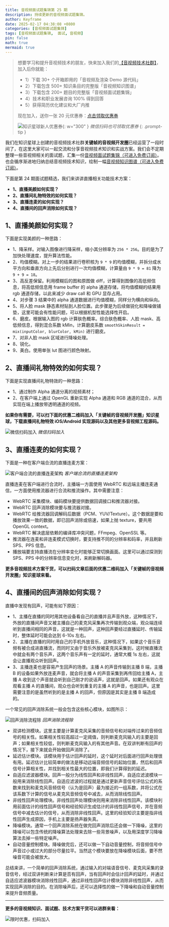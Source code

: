 ```yaml
---
title: 音视频面试题集锦第 25 期
description: 持续更新的音视频面试题集锦。
author: Keyframe
date: 2025-02-17 04:38:08 +0800
categories: [音视频面试题集锦]
tags: [音视频面试题集锦,  面试, 音视频]
pin: false
math: true
mermaid: true
---
```


>想要学习和提升音视频技术的朋友，快来加入我们的<a href="https://t.zsxq.com/jRprT" target="_blank" rel="noopener noreferrer">【音视频技术社群】</a>，加入后你就能：
>
>- 1）下载 30+ 个开箱即用的「音视频及渲染 Demo 源代码」
>- 2）下载包含 500+ 知识条目的完整版「音视频知识图谱」
>- 3）下载包含 200+ 题目的完整版「音视频面试题集锦」
>- 4）技术和职业发展咨询 100% 得到回答
>- 5）获得简历优化建议和大厂内推
>  
>现在加入，送你一张 20 元优惠券：<a href="https://t.zsxq.com/jRprT" target="_blank" rel="noopener noreferrer">点击领取优惠券</a>
>
>![知识星球新人优惠券](assets/img/keyframe-zsxq-coupon.png){: w="300" }
>_微信扫码也可领取优惠券_
{: .prompt-tip }


我们在知识星球上创建的音视频技术社群**关键帧的音视频开发圈**已经运营了一段时间了，在这里大家可以一起交流和分享音视频技术知识和实战方案。我们会不定期整理一些音视频相关的面试题，汇集一份[音视频面试题集锦（可进入免费订阅）](https://mp.weixin.qq.com/mp/appmsgalbum?__biz=MjM5MTkxOTQyMQ==&action=getalbum&album_id=2380776196751425539#wechat_redirect)。也会循序渐进地归纳总结音视频技术知识，绘制一幅[音视频知识图谱（可进入免费订阅）](https://mp.weixin.qq.com/mp/appmsgalbum?__biz=MjM5MTkxOTQyMQ==&action=getalbum&album_id=2349658423078092802#wechat_redirect)。


下面是第 24 期面试题精选，我们来讲讲直播相关功能技术方案：


- **1、直播美颜如何实现？**
- **2、直播间礼物特效的如何实现？**
- **3、直播连麦的如何实现？**
- **4、直播间的回声消除如何实现？**



## 1、直播美颜如何实现？


下面是实现美颜的一种思路：

- 1、降采样。对输入图像进行降采样，缩小其分辨率为 `256 * 256`。目的是为了加快处理速度，提升算法性能。
- 2、均值模糊。对上一步的结果进行卷积核为 `9 * 9` 的均值模糊，并拆分成水平方向和垂直方向上先后分别进行一次均值模糊，计算量由 `9 * 9 = 81` 降为 `9 + 9 = 18`。
- 3、高反差保留。利用模糊后的图和原图做 diff，计算得到图像的高低频信息，将高低频信息用 frame buffer 的 alpha 通道存储，将均值模糊的结果用 rgb 通道存储，以此来减少 draw call 和 GPU 显存占用。
- 4、对步骤 3 结果中的 alpha 通道数据进行均值模糊，同样分为横向和纵向。
- 5、将人脸 mask 静态素材贴到人脸位置。此步骤是为后续做锐化和降噪做铺垫，这里可能会有性能问题，可以根据机型性能选择性开启。
- 6、磨皮。根据输入图的 rgb 计算肤色概率。综合肤色概率、人脸 mask、高低频信息，得到混合系数 kMin，计算磨皮系数 `smoothSkinResult = mix(inputColor, blurColor, kMin)` 进行磨皮。
- 7、对非人脸 mask 区域进行降噪处理。
- 8、锐化。
- 9、美白。使用单张 lut 图进行颜色映射。




## 2、直播间礼物特效的如何实现？

下面是实现直播间礼物特效的一种思路：

- 1、通过制作 Alpha 通道分离的视频素材；
- 2、在客户端上通过 OpenGL 重新实现 Alpha 通道和 RGB 通道的混合，从而实现在端上播放带透明通道的视频。


**如果你有需要，可以扫下面的优惠二维码加入「关键帧的音视频开发圈」知识星球，下载直播间礼物特效 iOS/Android 实现源码以及其他更多音视频工程源码。**

![微信扫码加入](assets/img/keyframe-zsxq.png)
_微信扫码加入_





## 3、直播连麦的如何实现？

下面是一种在客户端合流的直播连麦方案：


![客户端合流的直播连麦架构](assets/resource/av-interview-qa/live-link-1.png)
_客户端合流的直播连麦架构_

直播连麦在客户端进行合流时，主播端一方面使用 WebRTC 和远端主播连麦通信，一方面使用推流器进行合流和推流操作。其中需要注意：

- WebRTC 采集模块、编码模块要提供数据回调接口和推流器对接。
- WebRTC 回声消除模块要与推流器对接。
- WebRTC 给推流器回调解码后数据（PCM、YUV/Texture）。这个数据是要和播放效果一致的数据，即已回声消除或倍速，如果上抛 texture，要共用 OpenGL context。
- WebRTC 解决底层依赖的编译库冲突问题，FFmpeg、OpenSSL 等。
- 推流器在连麦和非连麦模式切换时，要支持推不同的分辨率和码率，并且刷新 SPS、PPS 信息。
- 播放端要支持直播流在分辨率变化时能够正常切换画面。这里可以通过探测到 SPS、PPS 中的分辨率信息变化时，来刷新解码器。


**更多音视频技术方案干货，可以扫码文章后面的优惠二维码加入「关键帧的音视频开发圈」知识星球来看。**



## 4、直播间的回声消除如何实现？


直播中发现有回声，可能有如下原因：

- 1、主播在直播的同时用其他设备看自己的直播并且声音外放，这种情况下，外放的直播间声音又被主播自己的麦克风采集再次传输到观众端，观众端连续听到直播间相同的声音，这就是一种回声，这种回声要经过直播延时、传输延时，整体延时可能会达到 6-10s 左右。
- 2、主播在直播的同时用自己的手机外放音乐，这种情况下，如果这个音乐音频有被合成进直播流，而同时又由于音乐外放被麦克风采集到，这时候直播流中就会有两个音乐声，这两个音乐声有一定的延时，通常大概 1s 左右，这就会让直播观众听到回声。
- 3、主播连麦也是容易产生回声的场景。主播 A 的声音传输到主播 B 端，主播 B 的设备如果外放连麦声音，就会将主播 A 的声音采集到再传回给主播 A，主播 A 收到这个声音就会听到自己刚才的说话声，这就是回声。如果还有观众在观看主播 A 的直播间，观众也会听到重复的主播 A 的声音，也是回声。这里需要注意的是虽然听到的是主播 A 的回声，但原因是其实是主播 B 端造成的。

一个常见的回声消除系统一般会包含这些核心模块，如图所示：


![回声消除流程除](assets/resource/av-interview-qa/ANC.png)
_回声消除流程除_

- 双讲检测模块。这里主要是计算麦克风采集的音频信号和对端传过来的音频信号的相关性。如果相关性较高超过一定阈值，则判断麦克风输入的主要是回声；如果相关性较低，则判断麦克风输入的有其他声音。在双讲判断有回声的情况下，接下来就会开始做回声消除了。
- 延迟估计模块。该模块用于估计回声的延时，这个延时对后面进行回声处理很有用。延迟估计比较简单的做法是移动远端音频信号的起始位置，然后和回声信号计算相关性，并找到相关性最大的位置，即我们计算得到的延迟。
- 自适应滤波器模块。回声一般分为线性回声和非线性回声，自适应滤波模块一般用来消除线性回声。自适应滤波的过程就是通过更新声音信号评估公式的系数来找到和麦克风音频信号（认为是回声）最为接近的一组系数，并将公式在该系数下计算的信号从麦克风音频信号中减去，从而消除线性回声。
- 非线性回声处理模块。非线性回声处理模块则用来消除非线性回声。该模块利用前面估计的线性回声信号和经验知识生成估计的非线性回声信号，并在音频信号中减去估计的信号，从而消除非线性回声。这里的经验知识主要是指非线性回声生成原因，手机上主要是扬声器失真。
- 降噪模块。通常一个回声消除系统在做完回声消除后还会做一下降噪，这里的降噪可以包含传统的降噪算法处理来去除一些背景噪声，以及用深度学习降噪算法去掉一些特定噪声。
- 自动音量控制模块。降噪做完后，还可以做一下自动音量控制，将音频信号中声音过小或过大的部分尽量拉平。当然这个模块要放在降噪模块后面，要不然噪音可能会被放大。

总结来讲，一个简单的回声消除系统，通过输入的对端语音信号、麦克风采集的录音信号，经过双讲判断来计算是否有回声，当有回声时会估计回声的延时，并通过自适应滤波器模块消除线性回声，通过非线性回声估计模块消除非线性回声，从而实现回声消除的目的。在消除噪声后，还可以选择性的做一下降噪和自动音量控制来提升音频质量。




---

**更多的音视频知识、面试题、技术方案干货可以进群来看：**

![限时优惠，扫码加入](assets/img/keyframe-zsxq.png)





